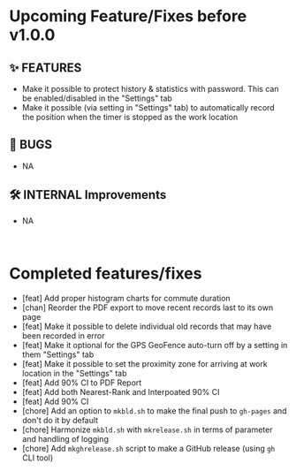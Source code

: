 # Upcoming Feature/Fixes before v1.0.0


## ✨ FEATURES
- Make it possible to protect history & statistics with password. This can be enabled/disabled in the "Settings" tab
- Make it possible (via setting in "Settings" tab) to automatically record the position when the timer is stopped as the work location


## 🐛 BUGS

- NA


## 🛠 INTERNAL Improvements

- NA


&nbsp;
&nbsp; 
&nbsp;

# Completed features/fixes

- [feat] Add proper histogram charts for commute duration
- [chan] Reorder the PDF export to move recent records last to its own page
- [feat] Make it possible to delete individual old records that may have been recorded in error
- [feat] Make it optional for the GPS GeoFence auto-turn off by a setting in them "Settings" tab
- [feat] Make it possible to set the proximity zone for arriving at work location in the "Settings" tab
- [feat] Add 90% CI to PDF Report
- [feat] Add both Nearest-Rank and Interpoated 90% CI
- [feat] Add 90% CI
- [chore] Add an option to `mkbld.sh` to make the final push to `gh-pages` and don't do it by default
- [chore] Harmonize `mkbld.sh` with `mkrelease.sh` in terms of parameter and handling of logging
- [chore] Add `mkghrelease.sh` script to make a GitHub release (using `gh` CLI tool)


